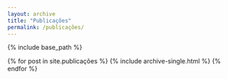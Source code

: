 ```yaml
---
layout: archive
title: "Publicações"
permalink: /publicações/
---
```


{% include base_path %}

{% for post in site.publicações %}
  {% include archive-single.html %}
{% endfor %}
